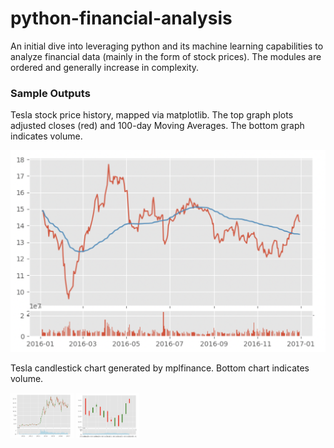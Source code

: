 # python-financial-analysis
An initial dive into leveraging python and its machine learning capabilities to analyze financial data (mainly in the form of stock prices). The modules are ordered and generally increase in complexity.

### Sample Outputs
Tesla stock price history, mapped via matplotlib. The top graph plots adjusted closes (red) and 100-day Moving Averages. The bottom graph indicates volume.

<img src="https://github.com/andrewlye/python-financial-analysis/blob/main/sample-outputs/tsla-100ma.png">

Tesla candlestick chart generated by mplfinance. Bottom chart indicates volume.
<p float="left">
<img src="https://github.com/andrewlye/python-financial-analysis/blob/main/sample-outputs/candlestick-1.png" width=20% height=20%> <img src="https://github.com/andrewlye/python-financial-analysis/blob/main/sample-outputs/candlestick-2.png" width=20% height=20%>
</p>
